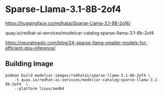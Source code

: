 # Sparse-Llama-3.1-8B-2of4

https://huggingface.co/redhatai/Sparse-Llama-3.1-8B-2of4/

quay.io/redhat-ai-services/modelcar-catalog:sparse-llama-3.1-8b-2of4

https://neuralmagic.com/blog/24-sparse-llama-smaller-models-for-efficient-gpu-inference/

## Building Image

```
podman build modelcar-images/redhatai/sparse-llama-3.1-8b-2of4 \
    -t quay.io/redhat-ai-services/modelcar-catalog:sparse-llama-3.1-8b-2of4  \
    --platform linux/amd64
```
